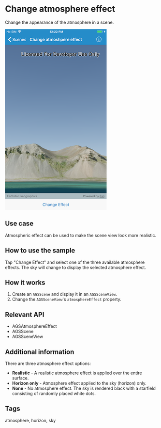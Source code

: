 # Change atmosphere effect

Change the appearance of the atmosphere in a scene.

![Change atmosphere effect sample](change-atmosphere-effect.png)

## Use case

Atmospheric effect can be used to make the scene view look more realistic.

## How to use the sample

Tap "Change Effect" and select one of the three available atmosphere effects. The sky will change to display the selected atmosphere effect. 

## How it works

1. Create an `AGSScene` and display it in an `AGSSceneView`.
2. Change the `AGSSceneView`'s `atmosphereEffect` property.
 
## Relevant API

* AGSAtmosphereEffect
* AGSScene
* AGSSceneView

## Additional information

There are three atmosphere effect options:

* **Realistic** - A realistic atmosphere effect is applied over the entire surface.
* **Horizon only** - Atmosphere effect applied to the sky (horizon) only.
* **None** - No atmosphere effect. The sky is rendered black with a starfield consisting of randomly placed white dots.

## Tags

atmosphere, horizon, sky
